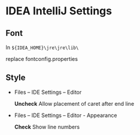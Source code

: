 IDEA IntelliJ Settings
======================

Font
----
In ```${IDEA_HOME}\jre\jre\lib\```

replace fontconfig.properties


Style
-----

 - Files – IDE Settings – Editor

   __Uncheck__ Allow placement of caret after end line

 - Files – IDE Settings – Editor - Appearance

   __Check__ Show line numbers